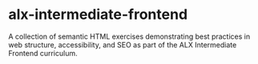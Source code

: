 # alx-intermediate-frontend
A collection of semantic HTML exercises demonstrating best practices in web structure, accessibility, and SEO as part of the ALX Intermediate Frontend curriculum.
